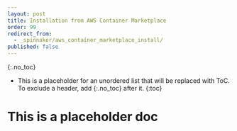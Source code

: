 ```yaml
---
layout: post
title: Installation from AWS Container Marketplace
order: 99
redirect_from:
  - _spinnaker/aws_container_marketplace_install/
published: false
---
```


{:.no_toc}
* This is a placeholder for an unordered list that will be replaced with ToC. To exclude a header, add {:.no_toc} after it.
{:toc}

# This is a placeholder doc